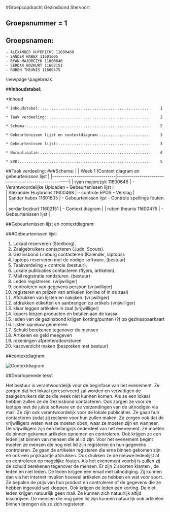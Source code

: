 #Groepsopdracht Gezinsbond Stervoort

## Groepsnummer = 1 

## Groepsnamen:
	- ALEXANDER HUYBRICHS 11600468
	- SANDER HABEX 11601605	
	- RYAN MAJORCZYK 11600646
	- SERDAR BOZKURT 11602151
	- RUBEN THEUNIS 11600475
	
\newpage
\pagebreak

##**Inhoudstabel:**

*Inhoud

	* Inhoudstabel: ................................................	1

	* Taak verdeeling:..............................................	2

	* Schema:.......................................................	2

	* Gebeurtenissen lijst en contextdiagram:.......................	3

	* Gebeurtenissen lijst:.........................................	3

	* Normalisatie:.................................................	4

	* ERD:..........................................................	5
	

##Taak verdeeling:
###Schema:
|                               | Week 1 (Context diagram en gebeurtenissen lijst      | 
|-------------------------------|------------------------------------------------------|
| ryan majorczyk  11600646      | - Verantwoordelijke Uploaden - Gebeurtenissen lijst  |  
| Alexander Huybrichs  11600468 | - controle EPOS - Verslag                            |   
| Sander habex  11601605        | - Gebeurtenissen lijst  - Controle spellings fouten. |  
| serdar bozkurt 11602151       | - Context diagram                                    |
| ruben theunis  11600475       | - Gebeurtenissen lijst                               |  


##Gebeurtenissen lijst en contextdiagram:

###Gebeurtenissen lijst:

1. Lokaal reserveren (Steeborg). 
2. Zaalgebruikers contacteren (Judo, Scouts).
3. Gezinsbond Limburg contacteren (Kalender, laptops). 
4. laptops reserveren met de nodige software. (bestuur)  
5. Taakverdeling  + controle (bestuur). 
6. Lokale publicaties contacteren (flyers, artikelen). 
7. Mail registratie rondsturen. (bestuur)
8. Leden registreren. (vrijwilliger)
9. controleren van gegevens persoon (vrijwilliger)
10. registeren en prijzen van artikelen (online of in de zaal) 
11. Afdrukken van lijsten en nakijken. (vrijwilliger)
12. afdrukken etiketten en aanbrengen op artikels (vrijwilliger)
13. klaar leggen artikelen in zaal (vrijwilliger)
14. kopers kiezen producten en betalen aan de kassa
15. leden van de gezinsbond krijgen korting/punten (?) op gezinsspaarkaart
16. lijsten opnieuw genereren
17. Schuld berekenen tegenover de mensen
18. Artikelen en geld meegeven
19. rekeningen afprinten/doorsturen
20. kasoverzicht maken (bespreken met bestuur)


##contextdiagram:

![Contextdiagram](Image/Contextdiagram.PNG)

##Doorlopenede tekst


Het bestuur is verantwoordelijk voor de beginfase van het evenement. 
Ze zorgen dat het lokaal gereserveerd zal worden en verwittigen de zaalgebruikers dat ze die week niet kunnen komen. 
Als ze een lokaal hebben zullen ze de Gezinsbond contacteren. 
Ook zorgen ze voor de laptops met de juiste software en de verzendingen van de uitnodigen via mail. 
Ze zijn ook verantwoordelijk voor de lokale publicaties. 
Ze gaan hun contacteren zodat zij reclame voor hun zullen maken. 
Ze zorgen ook dat de vrijwilligers weten wat ze moeten doen, waar ze moeten zijn en wanneer.
De vrijwilligers zijn een belangrijk onderdeel van het evenement. 
Ze moeten de binnen gekomen artikelen opnemen en controleren. 
Ook krijgen ze een ledenlijst binnen van mensen die al lid zijn. 
Voor het evenement begint moeten ze mensen die nog niet lid zijn registeren en hun gegevens controleren. 
Ze gaan de artikelen registeren die erna binnen gekomen zijn en ook een prijskaartje afdrukken. 
Ook drukken ze de nieuwe ledenlijst af en controleren op mogelijke fouten. 
Als het evenement voorbij is zullen zij de schuld berekenen tegenover de mensen.
Er zijn 2 soorten klanten , de leden en niet leden. De leden krijgen een email met uitnodiging.
Zij kunnen dan via het internet invullen hoeveel artikelen ze hebben en wat voor soort. 
Ze bepalen de prijs van hun product en controleren of de gegevens die ze hebben ingevuld wel kloppen. 
Ook krijgen de leden een korting. De niet leden krijgen natuurlijk geen mail. 
Ze kunnen zich natuurlijk altijd inschrijven. 
De mensen die nog geen lid zijn kunnen natuurlijk ook artikelen binnen brengen als ze zich registeren.

